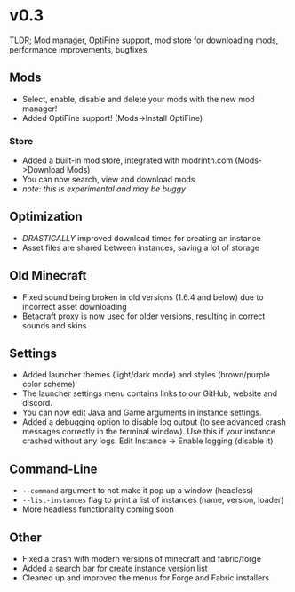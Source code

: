 # v0.3
TLDR; Mod manager, OptiFine support, mod store for downloading mods, performance improvements, bugfixes
## Mods
- Select, enable, disable and delete your mods with the new mod manager!
- Added OptiFine support! (Mods->Install OptiFine)
### Store
- Added a built-in mod store, integrated with modrinth.com (Mods->Download Mods)
- You can now search, view and download mods
- *note: this is experimental and may be buggy*
## Optimization
- *DRASTICALLY* improved download times for creating an instance
- Asset files are shared between instances, saving a lot of storage
## Old Minecraft
- Fixed sound being broken in old versions (1.6.4 and below) due to incorrect asset downloading
- Betacraft proxy is now used for older versions, resulting in correct sounds and skins
## Settings
- Added launcher themes (light/dark mode) and styles (brown/purple color scheme)
- The launcher settings menu contains links to our GitHub, website and discord.
- You can now edit Java and Game arguments in instance settings.
- Added a debugging option to disable log output (to see advanced crash messages correctly in the terminal window). Use this if your instance crashed without any logs. Edit Instance -> Enable logging (disable it)
## Command-Line
- `--command` argument to not make it pop up a window (headless)
- `--list-instances` flag to print a list of instances (name, version, loader)
- More headless functionality coming soon
## Other
- Fixed a crash with modern versions of minecraft and fabric/forge
- Added a search bar for create instance version list
- Cleaned up and improved the menus for Forge and Fabric installers
